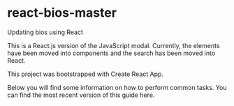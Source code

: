# react-bios-master
Updating bios using React

This is a React.js version of the JavaScript modal. Currently, the elements have been moved into components and the search has been moved into React.

This project was bootstrapped with Create React App.

Below you will find some information on how to perform common tasks.
You can find the most recent version of this guide here.
